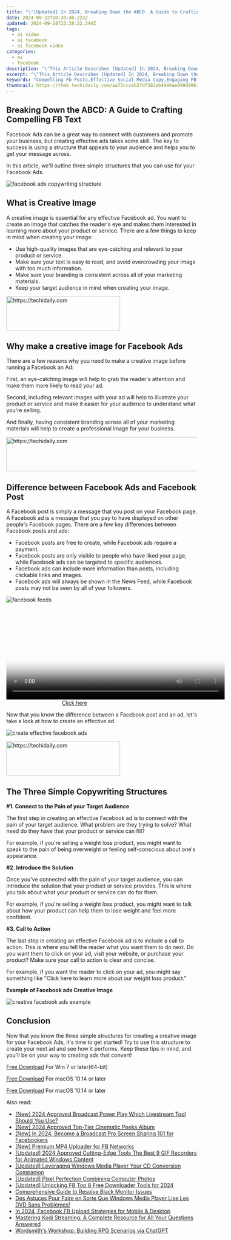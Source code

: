 ```yaml
---
title: "\"[Updated] In 2024, Breaking Down the ABCD  A Guide to Crafting Compelling FB Text\""
date: 2024-09-22T10:30:40.222Z
updated: 2024-09-28T23:38:22.344Z
tags:
  - ai video
  - ai facebook
  - ai facebook video
categories:
  - ai
  - facebook
description: "\"This Article Describes [Updated] In 2024, Breaking Down the ABCD: A Guide to Crafting Compelling FB Text\""
excerpt: "\"This Article Describes [Updated] In 2024, Breaking Down the ABCD: A Guide to Crafting Compelling FB Text\""
keywords: "Compelling Fb Posts,Effective Social Media Copy,Engaging FB Content Strategy,Captivating Social Ads,Interesting Facebook Text,Persuasive Fb Messages,Intriguing FB Captions"
thumbnail: https://thmb.techidaily.com/aa75ccceb27df582eb4900ae099d99b1731677ace1a8dcb38cd4f8698fb9bdda.jpg
---
```


## Breaking Down the ABCD: A Guide to Crafting Compelling FB Text

Facebook Ads can be a great way to connect with customers and promote your business, but creating effective ads takes some skill. The key to success is using a structure that appeals to your audience and helps you to get your message across.

In this article, we'll outline three simple structures that you can use for your Facebook Ads.

![facebook ads copywriting structure](https://images.wondershare.com/filmora/article-images/2022/11/facebook-ads-copywriting-structure.jpg)

## What is Creative Image

A creative image is essential for any effective Facebook ad. You want to create an image that catches the reader's eye and makes them interested in learning more about your product or service. There are a few things to keep in mind when creating your image:

* Use high-quality images that are eye-catching and relevant to your product or service.
* Make sure your text is easy to read, and avoid overcrowding your image with too much information.
* Make sure your branding is consistent across all of your marketing materials.
* Keep your target audience in mind when creating your image.

<!-- affiliate ads begin -->
<a href="https://aligracehair.sjv.io/c/5597632/1948932/19272" target="_top" id="1948932">
  <img src="//a.impactradius-go.com/display-ad/19272-1948932" border="0" alt="https://techidaily.com" width="300" height="90"/>
</a>
<img height="0" width="0" src="https://aligracehair.sjv.io/i/5597632/1948932/19272" style="position:absolute;visibility:hidden;" border="0" />
<!-- affiliate ads end -->

## Why make a creative image for Facebook Ads

There are a few reasons why you need to make a creative image before running a Facebook an Ad:

First, an eye-catching image will help to grab the reader's attention and make them more likely to read your ad.

Second, including relevant images with your ad will help to illustrate your product or service and make it easier for your audience to understand what you're selling.

And finally, having consistent branding across all of your marketing materials will help to create a professional image for your business.

<!-- affiliate ads begin -->
<a href="https://ephamedtechinc.pxf.io/c/5597632/2137212/26400" target="_top" id="2137212">
  <img src="//a.impactradius-go.com/display-ad/26400-2137212" border="0" alt="https://techidaily.com" width="728" height="90"/>
</a>
<img height="0" width="0" src="https://ephamedtechinc.pxf.io/i/5597632/2137212/26400" style="position:absolute;visibility:hidden;" border="0" />
<!-- affiliate ads end -->

## Difference between Facebook Ads and Facebook Post

A Facebook post is simply a message that you post on your Facebook page. A Facebook ad is a message that you pay to have displayed on other people's Facebook pages. There are a few key differences between Facebook posts and ads:

* Facebook posts are free to create, while Facebook ads require a payment.
* Facebook posts are only visible to people who have liked your page, while Facebook ads can be targeted to specific audiences.
* Facebook ads can include more information than posts, including clickable links and images.
* Facebook ads will always be shown in the News Feed, while Facebook posts may not be seen by all of your followers.

![facebook feeds](https://images.wondershare.com/filmora/article-images/2022/11/facebook-feeds.jpg)

<!-- affiliate ads begin -->
<span id="1982459">
					<video width="576" height="240" style="cursor:pointer"
           poster="//a.impactradius-go.com/display-clicktoplayimage/1982459.png"
           onclick="if(!this.playClicked){this.play();this.setAttribute('controls',true);this.playClicked=true;}">
	   <source src="//a.impactradius-go.com/display-ad/22993-1982459">
	   <img src="//a.impactradius-go.com/display-clicktoplayimage/1982459.png" style="border: none; height: 100%; width: 100%; object-fit: contain">
	</video>
	<div style="width:360px;text-align:center"><a href="javascript:window.open(decodeURIComponent('https%3A%2F%2Fhomestyler.sjv.io%2Fc%2F5597632%2F1982459%2F22993'), '_blank');void(0);">Click here</a></div>
</span>
<img height="0" width="0" src="https://imp.pxf.io/i/5597632/1982459/22993" style="position:absolute;visibility:hidden;" border="0" />
<!-- affiliate ads end -->

Now that you know the difference between a Facebook post and an ad, let's take a look at how to create an effective ad.

![create effective facebook ads](https://images.wondershare.com/filmora/article-images/2022/11/create-effective-facebook-ads.jpg)

<!-- affiliate ads begin -->
<a href="https://laganoo.pxf.io/c/5597632/1528693/16446" target="_top" id="1528693">
  <img src="//a.impactradius-go.com/display-ad/16446-1528693" border="0" alt="https://techidaily.com" width="300" height="90"/>
</a>
<img height="0" width="0" src="https://laganoo.pxf.io/i/5597632/1528693/16446" style="position:absolute;visibility:hidden;" border="0" />
<!-- affiliate ads end -->

## The Three Simple Copywriting Structures

**#1\. Connect to the Pain of your Target Audience**

The first step in creating an effective Facebook ad is to connect with the pain of your target audience. What problem are they trying to solve? What need do they have that your product or service can fill?

For example, if you're selling a weight loss product, you might want to speak to the pain of being overweight or feeling self-conscious about one's appearance.

**#2\. Introduce the Solution**

Once you've connected with the pain of your target audience, you can introduce the solution that your product or service provides. This is where you talk about what your product or service can do for them.

For example, if you're selling a weight loss product, you might want to talk about how your product can help them to lose weight and feel more confident.

**#3\. Call to Action**

The last step in creating an effective Facebook ad is to include a call to action. This is where you tell the reader what you want them to do next. Do you want them to click on your ad, visit your website, or purchase your product? Make sure your call to action is clear and concise.

For example, if you want the reader to click on your ad, you might say something like "Click here to learn more about our weight loss product."

**Example of Facebook ads Creative Image**

![creative facebook ads example](https://images.wondershare.com/filmora/article-images/2022/11/creative-facebook-ads-example.jpg)

## Conclusion

Now that you know the three simple structures for creating a creative image for your Facebook Ads, it's time to get started! Try to use this structure to create your next ad and see how it performs. Keep these tips in mind, and you'll be on your way to creating ads that convert!

[Free Download](https://tools.techidaily.com/wondershare/filmora/download/) For Win 7 or later(64-bit)

[Free Download](https://tools.techidaily.com/wondershare/filmora/download/) For macOS 10.14 or later

[Free Download](https://tools.techidaily.com/wondershare/filmora/download/) For macOS 10.14 or later

<ins class="adsbygoogle"
     style="display:block"
     data-ad-format="autorelaxed"
     data-ad-client="ca-pub-7571918770474297"
     data-ad-slot="1223367746"></ins>

<ins class="adsbygoogle"
     style="display:block"
     data-ad-format="autorelaxed"
     data-ad-client="ca-pub-7571918770474297"
     data-ad-slot="1223367746"></ins>

<ins class="adsbygoogle"
     style="display:block"
     data-ad-client="ca-pub-7571918770474297"
     data-ad-slot="8358498916"
     data-ad-format="auto"
     data-full-width-responsive="true"></ins>

<span class="atpl-alsoreadstyle">Also read:</span>
<div><ul>
<li><a href="https://on-screen-recording.techidaily.com/new-2024-approved-broadcast-power-play-which-livestream-tool-should-you-use/"><u>[New] 2024 Approved Broadcast Power Play Which Livestream Tool Should You Use?</u></a></li>
<li><a href="https://article-knowledge.techidaily.com/new-2024-approved-top-tier-cinematic-peeks-album/"><u>[New] 2024 Approved Top-Tier Cinematic Peeks Album</u></a></li>
<li><a href="https://facebook-clips.techidaily.com/new-in-2024-become-a-broadcast-pro-screen-sharing-101-for-facebookers/"><u>[New] In 2024, Become a Broadcast Pro Screen Sharing 101 for Facebookers</u></a></li>
<li><a href="https://facebook-clips.techidaily.com/new-premium-mp4-uploader-for-fb-networks/"><u>[New] Premium MP4 Uploader for FB Networks</u></a></li>
<li><a href="https://on-screen-recording.techidaily.com/updated-2024-approved-cutting-edge-tools-the-best-9-gif-recorders-for-animated-windows-content/"><u>[Updated] 2024 Approved Cutting-Edge Tools The Best 9 GIF Recorders for Animated Windows Content</u></a></li>
<li><a href="https://extra-skills.techidaily.com/updated-leveraging-windows-media-player-your-cd-conversion-companion/"><u>[Updated] Leveraging Windows Media Player Your CD Conversion Companion</u></a></li>
<li><a href="https://some-skills.techidaily.com/updated-pixel-perfection-combining-computer-photos/"><u>[Updated] Pixel Perfection Combining Computer Photos</u></a></li>
<li><a href="https://facebook-clips.techidaily.com/updated-unlocking-fb-top-8-free-downloader-tools-for-2024/"><u>[Updated] Unlocking FB Top 8 Free Downloader Tools for 2024</u></a></li>
<li><a href="https://win-able.techidaily.com/comprehensive-guide-to-resolve-black-monitor-issues/"><u>Comprehensive Guide to Resolve Black Monitor Issues</u></a></li>
<li><a href="https://win-forum.techidaily.com/des-astuces-pour-faire-en-sorte-que-windows-media-player-lise-les-dvd-sans-problemes/"><u>Des Astuces Pour Faire en Sorte Que Windows Media Player Lise Les DVD Sans Problèmes!</u></a></li>
<li><a href="https://facebook-clips.techidaily.com/in-2024-facebook-fb-upload-strategies-for-mobile-and-desktop/"><u>In 2024, Facebook FB Upload Strategies for Mobile & Desktop</u></a></li>
<li><a href="https://techno-recovery.techidaily.com/mastering-kodi-streaming-a-complete-resource-for-all-your-questions-answered/"><u>Mastering Kodi Streaming: A Complete Resource for All Your Questions Answered</u></a></li>
<li><a href="https://tech-savvy.techidaily.com/wordsmiths-workshop-building-rpg-scenarios-via-chatgpt/"><u>Wordsmith's Workshop: Building RPG Scenarios via ChatGPT</u></a></li>
</ul></div>

